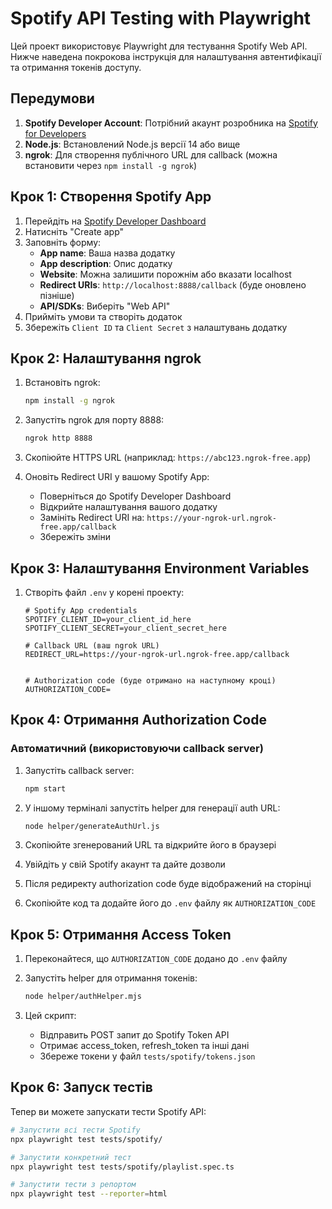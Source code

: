 # Spotify API Testing with Playwright

Цей проект використовує Playwright для тестування Spotify Web API. Нижче наведена покрокова інструкція для налаштування автентифікації та отримання токенів доступу.

## Передумови

1. **Spotify Developer Account**: Потрібний акаунт розробника на [Spotify for Developers](https://developer.spotify.com/)
2. **Node.js**: Встановлений Node.js версії 14 або вище
3. **ngrok**: Для створення публічного URL для callback (можна встановити через `npm install -g ngrok`)

## Крок 1: Створення Spotify App

1. Перейдіть на [Spotify Developer Dashboard](https://developer.spotify.com/dashboard)
2. Натисніть "Create app"
3. Заповніть форму:
   - **App name**: Ваша назва додатку
   - **App description**: Опис додатку
   - **Website**: Можна залишити порожнім або вказати localhost
   - **Redirect URIs**: `http://localhost:8888/callback` (буде оновлено пізніше)
   - **API/SDKs**: Виберіть "Web API"
4. Прийміть умови та створіть додаток
5. Збережіть `Client ID` та `Client Secret` з налаштувань додатку

## Крок 2: Налаштування ngrok

1. Встановіть ngrok:

   ```bash
   npm install -g ngrok
   ```

2. Запустіть ngrok для порту 8888:

   ```bash
   ngrok http 8888
   ```

3. Скопіюйте HTTPS URL (наприклад: `https://abc123.ngrok-free.app`)

4. Оновіть Redirect URI у вашому Spotify App:
   - Поверніться до Spotify Developer Dashboard
   - Відкрийте налаштування вашого додатку
   - Замініть Redirect URI на: `https://your-ngrok-url.ngrok-free.app/callback`
   - Збережіть зміни

## Крок 3: Налаштування Environment Variables

1. Створіть файл `.env` у корені проекту:

   ```env
   # Spotify App credentials
   SPOTIFY_CLIENT_ID=your_client_id_here
   SPOTIFY_CLIENT_SECRET=your_client_secret_here

   # Callback URL (ваш ngrok URL)
   REDIRECT_URL=https://your-ngrok-url.ngrok-free.app/callback


   # Authorization code (буде отримано на наступному кроці)
   AUTHORIZATION_CODE=
   ```

## Крок 4: Отримання Authorization Code

### Автоматичний (використовуючи callback server)

1. Запустіть callback server:

   ```bash
   npm start
   ```

2. У іншому терміналі запустіть helper для генерації auth URL:

   ```bash
   node helper/generateAuthUrl.js
   ```

3. Скопіюйте згенерований URL та відкрийте його в браузері
4. Увійдіть у свій Spotify акаунт та дайте дозволи
5. Після редиректу authorization code буде відображений на сторінці
6. Скопіюйте код та додайте його до `.env` файлу як `AUTHORIZATION_CODE`

## Крок 5: Отримання Access Token

1. Переконайтеся, що `AUTHORIZATION_CODE` додано до `.env` файлу
2. Запустіть helper для отримання токенів:

   ```bash
   node helper/authHelper.mjs
   ```

3. Цей скрипт:
   - Відправить POST запит до Spotify Token API
   - Отримає access_token, refresh_token та інші дані
   - Збереже токени у файл `tests/spotify/tokens.json`

## Крок 6: Запуск тестів

Тепер ви можете запускати тести Spotify API:

```bash
# Запустити всі тести Spotify
npx playwright test tests/spotify/

# Запустити конкретний тест
npx playwright test tests/spotify/playlist.spec.ts

# Запустити тести з репортом
npx playwright test --reporter=html
```
